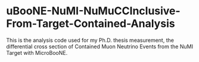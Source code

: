 # uBooNE-NuMI-NuMuCCInclusive-From-Target-Contained-Analysis
This is the analysis code used for my Ph.D. thesis measurement, the differential cross section of Contained Muon Neutrino Events from the NuMI Target with MicroBooNE.
